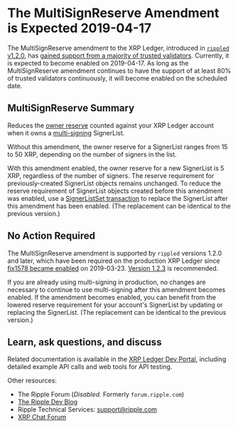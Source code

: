 # The MultiSignReserve Amendment is Expected 2019-04-17

The MultiSignReserve amendment to the XRP Ledger, introduced in [`rippled` v1.2.0](https://github.com/ripple/rippled/releases/tag/1.2.0), has [gained support from a majority of trusted validators](https://xrpcharts.ripple.com/#/transactions/E394F1DA552936FD26E5BBE6BF57B27869CA897EB4AF082AD22FFE7A259FED2B). Currently, it is expected to become enabled on 2019-04-17. As long as the MultiSignReserve amendment continues to have the support of at least 80% of trusted validators continuously, it will become enabled on the scheduled date.

## MultiSignReserve Summary

Reduces the [owner reserve](https://developers.ripple.com/reserves.html#owner-reserves) counted against your XRP Ledger account when it owns a [multi-signing](https://developers.ripple.com/multi-signing.html) SignerList.

Without this amendment, the owner reserve for a SignerList ranges from 15 to 50 XRP, depending on the number of signers in the list.

With this amendment enabled, the owner reserve for a new SignerList is 5 XRP, regardless of the number of signers. The reserve requirement for previously-created SignerList objects remains unchanged. To reduce the reserve requirement of SignerList objects created before this amendment was enabled, use a [SignerListSet transaction](https://developers.ripple.com/signerlistset.html) to replace the SignerList after this amendment has been enabled. (The replacement can be identical to the previous version.)

## No Action Required

The MultiSignReserve amendment is supported by `rippled` versions 1.2.0 and later, which have been required on the production XRP Ledger since [fix1578 became enabled](https://developers.ripple.com/blog/2019/fix1578-enabled.html) on 2019-03-23. [Version 1.2.3](https://developers.ripple.com/blog/2019/rippled-1.2.3.html) is recommended.

If you are already using multi-signing in production, no changes are necessary to continue to use multi-signing after this amendment becomes enabled. If the amendment becomes enabled, you can benefit from the lowered reserve requirement for your account's SignerList by updating or replacing the SignerList. (The replacement can be identical to the previous version.)

## Learn, ask questions, and discuss

Related documentation is available in the [XRP Ledger Dev Portal](https://developers.ripple.com/), including detailed example API calls and web tools for API testing.

Other resources:

* The Ripple Forum (_Disabled._ Formerly `forum.ripple.com`)
* [The Ripple Dev Blog](https://ripple.com/dev-blog/)
* Ripple Technical Services: <support@ripple.com>
* [XRP Chat Forum](http://www.xrpchat.com/)